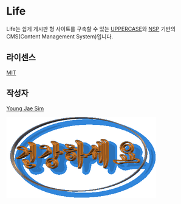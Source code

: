 # Life
Life는 쉽게 게시판 형 사이트를 구축할 수 있는 [UPPERCASE](http://UPPERCASE.IO)와 [NSP](http://nsp.js.org) 기반의 CMS(Content Management System)입니다.

## 라이센스
[MIT](LICENSE)

## 작성자
[Young Jae Sim](https://github.com/Hanul)

![ScreenShot](https://raw.githubusercontent.com/Hanul/Life/master/well-being.gif)